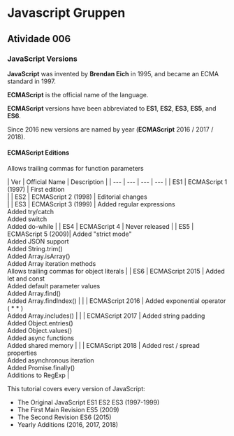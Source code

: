 # Javascript Gruppen

## Atividade 006

### JavaScript Versions

**JavaScript** was invented by **Brendan Eich** in 1995, and became an ECMA standard in 1997.

**ECMAScript** is the official name of the language.

**ECMAScript** versions have been abbreviated to **ES1**, **ES2**, **ES3**, **ES5**, and **ES6**.

Since 2016 new versions are named by year (**ECMAScript** 2016 / 2017 / 2018).

#### **ECMAScript Editions**

Allows trailing commas for function parameters

| Ver	| Official Name	| Description |
| --- | --- | --- | --- |
| ES1 | ECMAScript 1 (1997) | First edition <br> |
| ES2 | ECMAScript 2 (1998) | Editorial changes <br> |
| ES3 | ECMAScript 3 (1999) | Added regular expressions <br> Added try/catch <br>  Added switch <br> Added do-while |
| ES4 | ECMAScript 4 | Never released | 
| ES5 | ECMAScript 5 (2009)| Added "strict mode" <br> Added JSON support <br> Added String.trim() <br> Added Array.isArray() <br> Added Array iteration methods <br> Allows trailing commas for object literals | 
| ES6 | ECMAScript 2015 | Added let and const <br> Added default parameter values <br> Added Array.find() <br>  Added Array.findIndex() |
| | ECMAScript 2016 | Added exponential operator ( * * )  <br> Added Array.includes()  |
| | ECMAScript 2017 | Added string padding  <br> Added Object.entries()  <br> Added Object.values()  <br> Added async functions  <br> Added shared memory | 
| | ECMAScript 2018 | Added rest / spread properties  <br> Added asynchronous iteration  <br> Added Promise.finally()  <br> Additions to RegExp  | 

This tutorial covers every version of JavaScript:

- The Original JavaScript ES1 ES2 ES3 (1997-1999)
- The First Main Revision ES5 (2009)
- The Second Revision ES6 (2015)
- Yearly Additions (2016, 2017, 2018)

